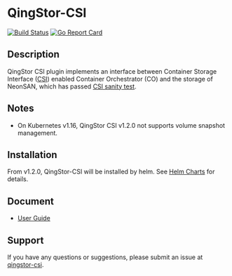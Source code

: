 
# QingStor-CSI

[![Build Status](https://travis-ci.org/yunify/qingstor-csi.svg?branch=master)](https://travis-ci.org/yunify/qingstor-csi)
[![Go Report Card](https://goreportcard.com/badge/github.com/yunify/qingstor-csi)](https://goreportcard.com/report/github.com/yunify/qingstor-csi)

## Description
QingStor CSI plugin implements an interface between Container Storage Interface ([CSI](https://github.com/container-storage-interface/)) enabled Container Orchestrator (CO) and the storage of NeonSAN, which has passed [CSI sanity test](https://github.com/kubernetes-csi/csi-test). 

## Notes
- On Kubernetes v1.16, QingStor CSI v1.2.0 not supports volume snapshot management.

## Installation 
From v1.2.0, QingStor-CSI will be installed by helm. See [Helm Charts](https://github.com/kubesphere/helm-charts/tree/master/src/test/csi-neonsan) for details.

## Document
- [User Guide](docs/user-guide.md)

## Support
If you have any questions or suggestions, please submit an issue at [qingstor-csi](https://github.com/yunify/qingstor-csi/issues).
